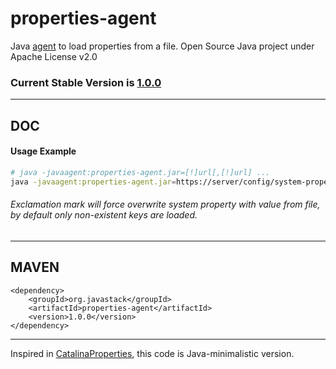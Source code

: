 # properties-agent

Java [agent](https://docs.oracle.com/javase/7/docs/api/java/lang/instrument/package-summary.html) to load properties from a file. Open Source Java project under Apache License v2.0

### Current Stable Version is [1.0.0](https://search.maven.org/#search|ga|1|g%3Aorg.javastack%20a%3Aproperties-agent)

---

## DOC

#### Usage Example

```bash
# java -javaagent:properties-agent.jar=[!]url[,[!]url] ...
java -javaagent:properties-agent.jar=https://server/config/system-properties.properties,!file:///etc/system-properties.properties ...
```

###### Exclamation mark will force overwrite system property with value from file, by default only non-existent keys are loaded.

---

## MAVEN

    <dependency>
        <groupId>org.javastack</groupId>
        <artifactId>properties-agent</artifactId>
        <version>1.0.0</version>
    </dependency>

---
Inspired in [CatalinaProperties](https://github.com/apache/tomcat70/blob/TOMCAT_7_0_70/java/org/apache/catalina/startup/CatalinaProperties.java), this code is Java-minimalistic version.
